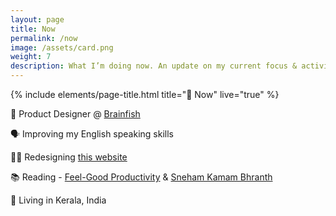 ```yaml
---
layout: page
title: Now
permalink: /now
image: /assets/card.png
weight: 7
description: What I’m doing now. An update on my current focus & activities
---
```


{% include elements/page-title.html title="🌱 Now" live="true" %}

📐 Product Designer @ [Brainfish](https://www.brainfi.sh/)

<!-- 🧠 Learning [Blender](/3d) & NextJS -->

🗣️ Improving my English speaking skills

👨‍💻 Redesigning [this website](https://twitter.com/vyshnav_xyz/status/1605566892361539585)

<!-- ✍️ Writing [Sunday Summary](https://vyshnav.substack.com/) newsletter -->

📚 Reading - [Feel-Good Productivity](https://www.goodreads.com/book/show/142402923-feel-good-productivity) & [Sneham Kamam Bhranth](https://www.goodreads.com/book/show/159298311-sneham-kamam-bhranth)

<!-- 🎧 Listening to Will -->

📍 Living in Kerala, India